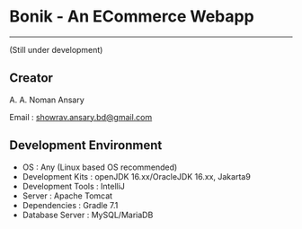 # Bonik - An ECommerce Webapp
---
(Still under development)

## Creator
A. A. Noman Ansary

Email : showrav.ansary.bd@gmail.com

## Development Environment

* OS : Any (Linux based OS recommended)
* Development Kits : openJDK 16.xx/OracleJDK 16.xx, Jakarta9
* Development Tools : IntelliJ
* Server : Apache Tomcat
* Dependencies : Gradle 7.1
* Database Server : MySQL/MariaDB
